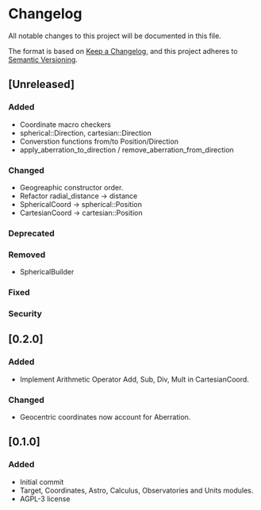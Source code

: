 # Changelog
All notable changes to this project will be documented in this file.

The format is based on [Keep a Changelog](https://keepachangelog.com/en/1.0.0/),
and this project adheres to [Semantic Versioning](https://semver.org/spec/v2.0.0.html).

## [Unreleased]

### Added
- Coordinate macro checkers
- spherical::Direction, cartesian::Direction
- Converstion functions from/to Position/Direction
- apply_aberration_to_direction / remove_aberration_from_direction

### Changed
- Geogreaphic constructor order.
- Refactor radial_distance -> distance
- SphericalCoord -> spherical::Position
- CartesianCoord -> cartesian::Position

### Deprecated

### Removed
- SphericalBuilder

### Fixed

### Security

## [0.2.0]

### Added
- Implement Arithmetic Operator Add, Sub, Div, Mult in CartesianCoord.

### Changed
- Geocentric coordinates now account for Aberration.

## [0.1.0]

### Added
- Initial commit
- Target, Coordinates, Astro, Calculus, Observatories and Units modules.
- AGPL-3 license
